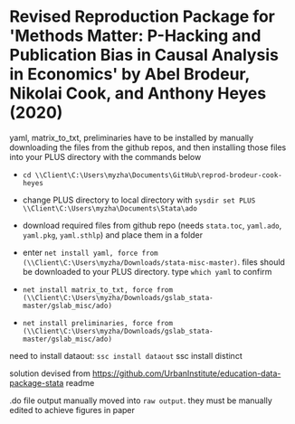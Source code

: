 # Revised Reproduction Package for 'Methods Matter: P-Hacking and Publication Bias in Causal Analysis in Economics' by Abel Brodeur, Nikolai Cook, and Anthony Heyes (2020)

yaml, matrix_to_txt, preliminaries have to be installed by manually downloading the files from the github repos, and then installing those files into your PLUS directory with the commands below


- `cd \\Client\C:\Users\myzha\Documents\GitHub\reprod-brodeur-cook-heyes`
- change PLUS directory to local directory with `sysdir set PLUS \\Client\C:\Users\myzha\Documents\Stata\ado`
- download required files from github repo (needs `stata.toc`, `yaml.ado`, `yaml.pkg`, `yaml.sthlp`) and place them in a folder
- enter `net install yaml, force from (\\Client\C:\Users\myzha/Downloads/stata-misc-master)`. files should be downloaded to your PLUS directory. type `which yaml` to confirm


- `net install matrix_to_txt, force from (\\Client\C:\Users\myzha/Downloads/gslab_stata-master/gslab_misc/ado)`
- `net install preliminaries, force from (\\Client\C:\Users\myzha/Downloads/gslab_stata-master/gslab_misc/ado)`


need to install dataout: `ssc install dataout`
ssc install distinct

solution devised from https://github.com/UrbanInstitute/education-data-package-stata readme


.do file output manually moved into `raw output`. they must be manually edited to achieve figures in paper
